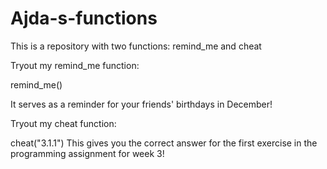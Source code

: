 # Ajda-s-functions
This is a repository with two functions: remind_me and cheat

Tryout my remind_me function:

remind_me()

It serves as a reminder for your friends' birthdays in December!

Tryout my cheat function: 

cheat("3.1.1") 
This gives you the correct answer for the first exercise in the programming assignment for week 3!

